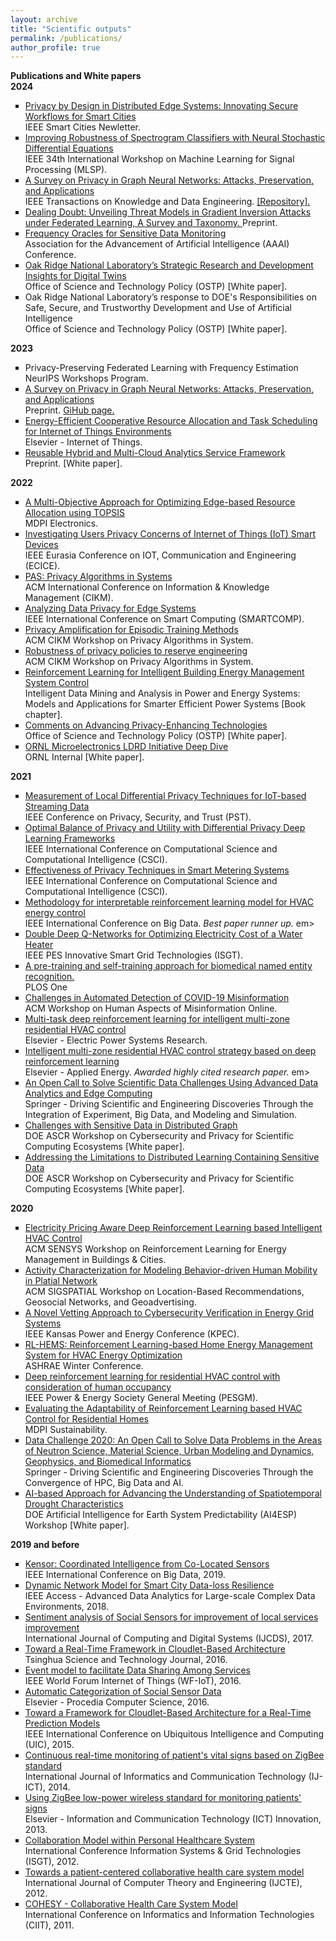 ```yaml
---
layout: archive
title: "Scientific outputs"
permalink: /publications/
author_profile: true
---
```

<!--<b> Open-source software </b> <br>-->
<!--The software portfolio is available on <a href="https://github.com/OKotevska"> GitHub </a> and <a href="https://code.ornl.gov/ok0/set-of-projects">  GitLab </a> pages.-->

<b> Publications and White papers </b> <br>
<b> 2024 </b>
<ul style="list-style-type: square;">  
<li> <a href="https://smartcities.ieee.org/newsletter/october-november-2024/privacy-by-design-in-distributed-edge-systems-innovating-secure-workflows-for-smart-cities"> Privacy by Design in Distributed Edge Systems: Innovating Secure Workflows for Smart Cities </a> <br> IEEE Smart Cities Newletter. </li>
<li> <a href="https://arxiv.org/html/2409.01532v1"> Improving Robustness of Spectrogram Classifiers with Neural Stochastic Differential Equations </a> <br> IEEE 34th International Workshop on Machine Learning for Signal Processing (MLSP). </li>
<li> <a href="https://arxiv.org/pdf/2308.16375">A Survey on Privacy in Graph Neural Networks: Attacks, Preservation, and Applications</a> <br> IEEE Transactions on Knowledge and Data Engineering. <a href="https://github.com/nds-vu/awesome-gnn-privacy"> [Repository]. </a></li>
<li> <a href="https://arxiv.org/abs/2405.10376"> Dealing Doubt: Unveiling Threat Models in Gradient Inversion Attacks under Federated Learning, A Survey and Taxonomy. </a> Preprint. </li>
<li> <a href="https://ojs.aaai.org/index.php/AAAI/article/view/30507">  Frequency Oracles for Sensitive Data Monitoring </a><br>  Association for the Advancement of Artificial Intelligence (AAAI) Conference. </li> 
<li> <a href="https://www.osti.gov/biblio/2439867"> Oak Ridge National Laboratory’s Strategic Research and Development Insights for Digital Twins</a><br>Office of Science and Technology Policy (OSTP) [White paper]. </li>
<li> Oak Ridge National Laboratory’s response to DOE's Responsibilities on Safe, Secure, and Trustworthy Development and Use of Artificial Intelligence<br>Office of Science and Technology Policy (OSTP) [White paper]. </li>
</ul>

<b> 2023 </b>
<ul style="list-style-type: square;">  
<li>  Privacy-Preserving Federated Learning with Frequency Estimation <br>  NeurIPS Workshops Program. </li> 
<li> <a href="https://arxiv.org/pdf/2308.16375">A Survey on Privacy in Graph Neural Networks: Attacks, Preservation, and Applications</a> <br> Preprint. <a href="https://github.com/nds-vu/awesome-gnn-privacy"> GiHub page. </a></li>
<li> <a href="https://www.sciencedirect.com/science/article/abs/pii/S2542660523001555"> Energy-Efficient Cooperative Resource Allocation and Task Scheduling for Internet of Things Environments </a> <br> Elsevier - Internet of Things. </li>
<li> <a href="https://arxiv.org/abs/2310.17013"> Reusable Hybrid and Multi-Cloud Analytics Service Framework </a><br>Preprint. [White paper]. </li>
</ul>


<b> 2022 </b>
<ul style="list-style-type: square;">  
<li> <a href="https://www.mdpi.com/2079-9292/11/18/2888"> A Multi-Objective Approach for Optimizing Edge-based Resource Allocation using TOPSIS </a> <br> MDPI Electronics. </li>
<li> <a href="https://ieeexplore.ieee.org/document/10042926"> Investigating Users Privacy Concerns of Internet of Things (IoT) Smart Devices</a> <br> IEEE Eurasia Conference on IOT, Communication and Engineering (ECICE). </li>
<li> <a href="https://dl.acm.org/doi/abs/10.1145/3511808.3557494">PAS: Privacy Algorithms in Systems </a> <br>ACM International Conference on Information & Knowledge Management (CIKM). </li>
<li> <a href="https://ieeexplore.ieee.org/abstract/document/9821055">Analyzing Data Privacy for Edge Systems </a> <br>IEEE International Conference on Smart Computing (SMARTCOMP). </li>
<li> <a href="https://www.osti.gov/biblio/1923187"> Privacy Amplification for Episodic Training Methods</a> <br>ACM CIKM Workshop on Privacy Algorithms in System. </li>
<li> <a href="https://www.osti.gov/biblio/1923961"> Robustness of privacy policies to reserve engineering </a> <br>ACM CIKM Workshop on Privacy Algorithms in System. </li>
<li><a href="https://onlinelibrary.wiley.com/doi/abs/10.1002/9781119834052.ch18"> Reinforcement Learning for Intelligent Building Energy Management System Control  </a> <br> Intelligent Data Mining and Analysis in Power and Energy Systems: Models and Applications for Smarter Efficient Power Systems [Book chapter]. </li>
<li> <a href="https://www.nitrd.gov/rfi/2022/87-fr-35250/Kotevska-PET-RFI-Response-2022.pdf"> Comments on Advancing Privacy-Enhancing Technologies </a><br>Office of Science and Technology Policy (OSTP) [White paper]. </li>
<li> <a href=""> ORNL Microelectronics LDRD Initiative Deep Dive</a><br>ORNL Internal [White paper]. </li>
</ul>

<b> 2021 </b>
<ul style="list-style-type: square;">  
<li> <a href="https://ieeexplore.ieee.org/abstract/document/9647839">Measurement of Local Differential Privacy Techniques for IoT-based Streaming Data </a> <br> IEEE Conference on Privacy, Security, and Trust (PST). </li>
<li> <a href="https://ieeexplore.ieee.org/abstract/document/9799176">Optimal Balance of Privacy and Utility with Differential Privacy Deep Learning Frameworks </a> <br>IEEE International Conference on Computational Science and Computational Intelligence (CSCI). </li>
<li> <a href="https://ieeexplore.ieee.org/abstract/document/9799049"> Effectiveness of Privacy Techniques in Smart Metering Systems  </a> <br>IEEE International Conference on Computational Science and Computational Intelligence (CSCI). </li>
<li> <a href="https://ieeexplore.ieee.org/abstract/document/9377735"> Methodology for interpretable reinforcement learning model for HVAC energy control </a> <br> IEEE International Conference on Big Data. <em>Best paper runner up. </em>em></li>
<li> <a href="https://ieeexplore.ieee.org/abstract/document/9372205"> Double Deep Q-Networks for Optimizing Electricity Cost of a Water Heater </a><br> IEEE PES Innovative Smart Grid Technologies (ISGT). </li>
<li> <a href="https://journals.plos.org/plosone/article?id=10.1371/journal.pone.0246310"> A pre-training and self-training approach for biomedical named entity recognition. </a><br> PLOS One </li>
<li> <a href="https://www.osti.gov/biblio/1783004"> Challenges in Automated Detection of COVID-19 Misinformation</a> <br> ACM Workshop on Human Aspects of Misinformation Online.</li>
<li> <a href="https://www.sciencedirect.com/science/article/pii/S0378779620307574"> Multi-task deep reinforcement learning for intelligent multi-zone residential HVAC control</a> <br> Elsevier - Electric Power Systems Research. </li>
<li> <a href="https://www.sciencedirect.com/science/article/abs/pii/S030626192031535X"> Intelligent multi-zone residential HVAC control strategy based on deep reinforcement learning</a> <br> Elsevier - Applied Energy. <em>Awarded highly cited research paper. </em>em> </li>
<li> <a href="https://link.springer.com/chapter/10.1007/978-3-030-96498-6_21"> An Open Call to Solve Scientific Data Challenges Using Advanced Data Analytics and Edge Computing</a> <br>Springer - Driving Scientific and Engineering Discoveries Through the Integration of Experiment, Big Data, and Modeling and Simulation. </li>
<li> <a href="https://custom.cvent.com/DCBD4ADAAD004096B1E4AD96F3C8049E/files/event/f9a6d32df34c43e5980b54f79ad848bc/738372bbcdd246ac9a9c00a177c075ac.pdf"> Challenges with Sensitive Data in Distributed Graph</a> <br>DOE ASCR Workshop on Cybersecurity and Privacy for Scientific Computing Ecosystems [White paper]. </li>
<li> <a href="https://custom.cvent.com/DCBD4ADAAD004096B1E4AD96F3C8049E/files/event/f9a6d32df34c43e5980b54f79ad848bc/2e42c4c5dbe74b578e47188036244a10.pdf"> Addressing the Limitations to Distributed Learning Containing Sensitive Data</a><br>DOE ASCR Workshop on Cybersecurity and Privacy for Scientific Computing Ecosystems [White paper]. </li>
</ul>

<b> 2020 </b>
<ul style="list-style-type: square;">  
<li> <a href="https://dl.acm.org/doi/abs/10.1145/3427773.3427866"> Electricity Pricing Aware Deep Reinforcement Learning based Intelligent HVAC Control</a><br> ACM SENSYS Workshop on Reinforcement Learning for Energy Management in Buildings & Cities. </li>
<li> <a href="https://dl.acm.org/doi/abs/10.1145/3423334.3431449">Activity Characterization for Modeling Behavior-driven Human Mobility in Platial Network </a> <br>ACM SIGSPATIAL Workshop on Location-Based Recommendations, Geosocial Networks, and Geoadvertising. </li>
<li> <a href="https://ieeexplore.ieee.org/abstract/document/9167562">A Novel Vetting Approach to Cybersecurity Verification in Energy Grid Systems </a> <br> IEEE Kansas Power and Energy Conference (KPEC). </li>
<li> <a href="https://www.osti.gov/biblio/1607059"> RL-HEMS: Reinforcement Learning-based Home Energy Management System for HVAC Energy Optimization</a> <br>ASHRAE Winter Conference. </li>
<li> <a href="https://ieeexplore.ieee.org/abstract/document/9281893"> Deep reinforcement learning for residential HVAC control with consideration of human occupancy</a> <br> IEEE Power & Energy Society General Meeting (PESGM). </li>
<li> <a href="https://www.mdpi.com/2071-1050/12/18/7727"> Evaluating the Adaptability of Reinforcement Learning based HVAC Control for Residential Homes</a> <br> MDPI Sustainability. </li>
<li> <a href="https://link.springer.com/chapter/10.1007/978-3-030-63393-6_28"> Data Challenge 2020: An Open Call to Solve Data Problems in the Areas of Neutron Science, Material Science, Urban Modeling and Dynamics, Geophysics, and Biomedical Informatics</a> <br> Springer - Driving Scientific and Engineering Discoveries Through the Convergence of HPC, Big Data and AI. </li>
<li> <a href="https://ai4esp.org/files/AI4ESP1111_Rastogi_Deeksha.pdf">AI-based Approach for Advancing the Understanding of Spatiotemporal Drought Characteristics </a> <br> DOE Artificial Intelligence for Earth System Predictability (AI4ESP) Workshop [White paper]. </li>
</ul>

<b> 2019 and before</b>
<ul style="list-style-type: square;">  
<li> <a href="https://ieeexplore.ieee.org/abstract/document/9006318">Kensor: Coordinated Intelligence from Co-Located Sensors</a> <br> IEEE International Conference on Big Data, 2019. </li>
<li> <a href="https://ieeexplore.ieee.org/document/8066282">Dynamic Network Model for Smart City Data-loss Resilience</a> <br> IEEE Access - Advanced Data Analytics for Large-scale Complex Data Environments, 2018. </li>
<li> <a href="https://journal.uob.edu.bh/handle/123456789/286">Sentiment analysis of Social Sensors for improvement of local services improvement </a><br> International Journal of Computing and Digital Systems (IJCDS), 2017. </li>
<li> <a href="">Toward a Real-Time Framework in Cloudlet-Based Architecture</a><br> Tsinghua Science and Technology Journal, 2016. </li>
<li> <a href="">Event model to facilitate Data Sharing Among Services</a><br> IEEE World Forum Internet of Things (WF-IoT), 2016. </li>
<li> <a href="">Automatic Categorization of Social Sensor Data</a><br> Elsevier - Procedia Computer Science, 2016. </li>
<li> <a href="https://ieeexplore.ieee.org/abstract/document/7399285">Toward a Framework for Cloudlet-Based Architecture for a Real-Time Prediction Models</a><br> IEEE International Conference on Ubiquitous Intelligence and Computing (UIC), 2015. </li>
<li> <a href="https://repository.ukim.mk/bitstream/20.500.12188/26436/1/garuda1492657.pdf">Continuous real-time monitoring of patient's vital signs based on ZigBee standard</a><br> International Journal of Informatics and Communication Technology (IJ-ICT), 2014. </li>
<li> <a href="http://eprints.ugd.edu.mk/8757/">Using ZigBee low-power wireless standard for monitoring patients' signs </a><br> Elsevier - Information and Communication Technology (ICT) Innovation, 2013. </li>
<li> <a href="https://ro.uow.edu.au/eispapers1/444/">Collaboration Model within Personal Healthcare System</a><br> International Conference Information Systems & Grid Technologies (ISGT), 2012. </li>
<li> <a href="https://repository.ukim.mk/handle/20.500.12188/26114">Towards a patient-centered collaborative health care system model </a><br> International Journal of Computer Theory and Engineering (IJCTE), 2012. </li>
<li> <a href="http://ciit.finki.ukim.mk/data/papers/8CiiT/8CiiT-09.pdf">COHESY - Collaborative Health Care System Model</a><br> International Conference on Informatics and Information Technologies (CIIT), 2011. </li>
</ul>
